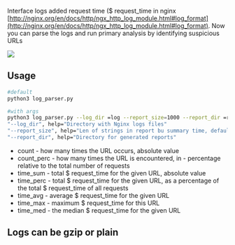 Interface logs added request time ($ request_time in nginx
[http://nginx.org/en/docs/http/ngx_http_log_module.html#log_format](http://nginx.org/en/docs/http/ngx_http_log_module.html#log_format). Now you can parse the logs and run
primary analysis by identifying suspicious URLs

![](https://pandao.github.io/editor.md/images/logos/editormd-logo-180x180.png)


## Usage

```bash
#default
python3 log_parser.py

#with args
python3 log_parser.py --log_dir =log --report_size=1000 --report_dir =reports
"--log_dir", help="Directory with Nginx logs files"
"--report_size", help="Len of strings in report bu summary time, default = 1000"
"--report_dir", help="Directory for generated reports"
```
- count - how many times the URL occurs, absolute value
- count_perc - how many times the URL is encountered, in - percentage relative to the total number of requests
- time_sum - total $ request_time for the given URL, absolute value
- time_perc - total $ request_time for the given URL, as a percentage of the total $ request_time of all
requests
- time_avg - average $ request_time for the given URL
- time_max - maximum $ request_time for this URL
- time_med - the median $ request_time for the given URL

## Logs can be gzip or plain
